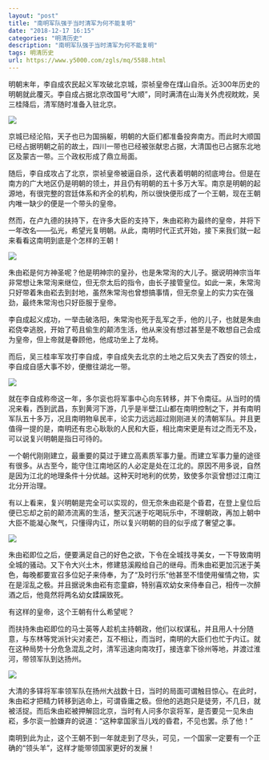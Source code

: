 ```yaml
---
layout: "post"
title: "南明军队强于当时清军为何不能复明"
date: "2018-12-17 16:15"
categories: "明清历史"
description: "南明军队强于当时清军为何不能复明"
tags: 明清历史
url: https://www.y5000.com/zgls/mq/5588.html
---
```






明朝末年，李自成农民起义军攻破北京城，崇祯皇帝在煤山自杀。近300年历史的明朝就此覆灭。李自成占据北京改国号“大顺”，同时满清在山海关外虎视眈眈，吴三桂降后，清军随时准备入驻北京。

![](https://img.y5000.com/uploads/allimg/161121/8-161121141I6123.jpg)

京城已经沦陷，天子也已为国捐躯，明朝的大臣们都准备投奔南方。而此时大顺国已经占据明朝之前的故土，四川一带也已经被张献忠占据，大清国也已占据东北地区及蒙古一带。三个政权形成了鼎立局面。

随后，李自成攻占了北京，崇祯皇帝被逼自杀，这代表着明朝的彻底垮台。但是在南方的广大地区仍是明朝的领土，并且仍有明朝的五十多万大军。南京是明朝的起源地，有很完整的宫廷体系和齐全的机构，所以很快便形成了一个王朝，现在王朝内唯一缺少的便是一个带头的皇帝。

然而，在卢九德的扶持下，在许多大臣的支持下，朱由崧称为最终的皇帝，并将下一年改名——弘光，希望光复明朝。从此，南明时代正式开始，接下来我们就一起来看看这南明到底是个怎样的王朝！

![](https://img.y5000.com/uploads/allimg/161121/8-161121141JB60.jpg)

朱由崧是何方神圣呢？他是明神宗的皇孙，也是朱常洵的大儿子。据说明神宗当年非常想让朱常洵来继位，但无奈太后的指令，由长子接管皇位。如此一来，朱常洵只好带着朱由崧去到封地，虽然朱常洵也曾想搞事情，但无奈皇上的实力实在强劲，最终朱常洵也只好臣服于皇帝。

李自成起义成功，一举击破洛阳，朱常洵也死于乱军之手，他的儿子，也就是朱由崧侥幸逃脱，开始了苟且偷生的颠沛生活，他从来没有想过甚至是不敢想自己会成为皇帝，但上帝就是眷顾他，他成功坐上了龙椅。

而后，吴三桂率军攻打李自成，李自成失去北京的土地之后又失去了西安的领土，李自成自感大事不妙，便撤往湖北一带。

![](https://img.y5000.com/uploads/allimg/161121/8-161121141K9258.jpg)

就在李自成称帝这一年，多尔衮也将军事中心向东转移，并下令南征。从当时的情况来看，西到武昌，东到黄河下游，几乎是半壁江山都在南明控制之下，并有南明军队五十多万，况且南明物阜民丰，论实力远远超过刚刚进关的清朝军队。并且更值得一提的是，南明还有忠心耿耿的人民和大臣，相比南宋更是有过之而无不及，可以说复兴明朝是指日可待的。

一个朝代刚刚建立，最重要的莫过于建立高素质军事力量。而建立军事力量的途径有很多。从古至今，能守住江南地区的人必定是处在江北的。原因不用多说，自然是因为江北的地理条件十分优越。这种天时地利的优势，致使多尔衮曾想过江南江北分开治理。

有以上看来，复兴明朝是完全可以实现的，但无奈朱由崧是个昏君，在登上皇位后便已忘却之前的颠沛流离的生活，整天沉迷于吃喝玩乐中，不理朝政，再加上朝中大臣不能凝心聚气，只懂得内讧，所以复兴明朝的目的似乎成了奢望之事。

![](https://img.y5000.com/uploads/allimg/161121/8-161121141PR93.jpg)

朱由崧即位之后，便要满足自己的好色之欲，下令在全城找寻美女，一下导致南明全城的骚动。又下令大兴土木，修建慈溪殿给自己的继母。而朱由崧更加沉迷于美色，每晚都要宣召多位妃子来侍奉，为了“及时行乐”他甚至不惜使用催情之物，实在是淫乱之极。并且据说朱由崧有恋童癖，特别喜欢幼女来侍奉自己，相传一次醉酒之后，他竟然将两名幼女蹂躏致死。

有这样的皇帝，这个王朝有什么希望呢？

而扶持朱由崧即位的马士英等人趁机主持朝政，他们以权谋私，并且用人十分随意，与东林等党派针尖对麦芒，互不相让，而当时，南明的大臣们也忙于内讧。就在这种局势十分危急混乱之时，清军迅速向南攻打，接连拿下徐州等地，并渡过淮河，带领军队到达扬州。

![](https://img.y5000.com/uploads/allimg/161121/8-161121141QS43.jpg)

大清的多铎将军率领军队在扬州大战数十日，当时的局面可谓触目惊心。在此时，朱由崧才把精力转移到逃命上，可谓昏庸之极。但他的逃跑只是徒劳，不几日，就被活捉。而后朱由崧被押解回北京，当时有人问多尔衮将军，是否要见一见朱由崧，多尔衮一脸嫌弃的说道：“这种拿国家当儿戏的昏君，不见也罢。杀了他！”

南明到此为止，这个王朝不到一年就走到了尽头，可见，一个国家一定要有一个正确的“领头羊”，这样才能带领国家更好的发展！
